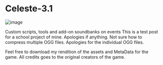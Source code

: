 # Celeste-3.1
![image](https://user-images.githubusercontent.com/104603916/166845581-c2930978-36f6-4546-9f91-f84b7a6fdbc8.png)

Custom scripts, tools and add-on soundbanks on events
This is a test post for a school project of mine. Apologies if anything.
Not sure how to compress multiple OGG files. Apologies for the individual OGG files.

Feel free to download my rendition of the assets and MetaData for the game.
All credits goes to the original creators of the game.
